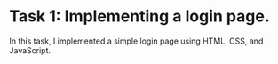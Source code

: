 ﻿# Task 1: Implementing a login page.  
 In this task, I implemented a simple login page using HTML, CSS, and JavaScript.  

